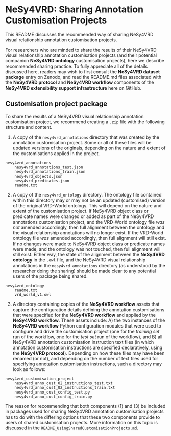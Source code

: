 # NeSy4VRD: Sharing Annotation Customisation Projects

This README discusses the recommended way of sharing NeSy4VRD visual relationship annotation customisation projects.

For researchers who are minded to share the results of their NeSy4VRD visual relationship annotation customisation projects (and their potential companion **NeSy4VRD ontology** customisation projects), here we describe recommended sharing practice.  To fully appreciate all of the details discussed here, readers may wish to first consult the **NeSy4VRD dataset package** entry on Zenodo, and read the README.md files associated with the **NeSy4VRD protocol** and **NeSy4VRD workflow** components of the **NeSy4VRD extensibility support infrastructure** here on GitHub.

## Customisation project package

To share the results of a NeSy4VRD visual relationship annotation customisation project, we recommend creating a `.zip` file with the following structure and content.

1. A copy of the `nesy4vrd_annotations` directory that was created by the annotation customisation project. Some or all of these files will be updated versions of the originals, depending on the nature and extent of the customisations applied in the project.
```
nesy4vrd_annotations
    nesy4vrd_annotations_test.json
    nesy4vrd_annotations_train.json
    nesy4vrd_objects.json
    nesy4vrd_predicates.json
    readme.txt
```

2. A copy of the `nesy4vrd_ontology` directory. The ontology file contained within this directory may or may not be an updated (customised) version of the original VRD-World ontology.  This will depend on the nature and extent of the customisation project. If NeSy4VRD object class or predicate names were changed or added as part of the NeSy4VRD annotations customisation project, and the VRD-World ontology file *was not* amended accordingly, then full alignment between the ontology and the visual relationship annotations will no longer exist. If the VRD-World ontology file *was* amended accordingly, then full alignment will still exist. If no changes were made to NeSy4VRD object class or predicate names were made, and the ontology was not touched, then full alignment will still exist. Either way, the state of the alignment between the **NeSy4VRD ontology** in the `.owl` file, and the NeSy4VRD visual relationship annotations in the `nesy4vrd_annotations` directory (as understood by the researcher doing the sharing) should be made clear to any potential users of the package being shared.
```
nesy4vrd_ontology
    readme.txt
    vrd_world_v1.owl
```

3. A directory containing copies of the **NeSy4VRD workflow** assets that capture the configuration details defining the annotation customisations that were specified for the **NeSy4VRD workflow** and applied by the **NeSy4VRD workflow**. These assets include: A) the two instances of the **NeSy4VRD workflow** Python configuration modules that were used to configure and drive the customisation project (one for the *training set* run of the workflow, one for the *test set* run of the workflow), and B) all NeSy4VRD annotation customisation instruction text files (in which annotation customisation instructions are specified declaratively, using the **NeSy4VRD protocol**). Depending on how these files may have been renamed (or not), and depending on the number of text files used for specifying annotation customisation instructions, such a directory may look as follows: 
```
nesy4vrd_customisation_project
    nesy4vrd_anno_cust_02_instructions_test.txt
    nesy4vrd_anno_cust_02_instructions_train.txt
    nesy4vrd_anno_cust_config_test.py
    nesy4vrd_anno_cust_config_train.py
```

The reason for recommending that both components (1) and (3) be included in packages used for sharing NeSy4VRD annotation customisation projects has to do with the differing options that these two components provide to users of shared customisation projects.  More information on this topic is discussed in the `README_UsingSharedCustomisationProjects.md`. 



